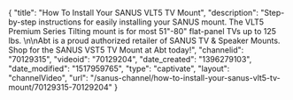 {
    "title": "How To Install Your SANUS VLT5 TV Mount",
    "description": "Step-by-step instructions for easily installing your SANUS mount. The VLT5 Premium Series Tilting mount is for most 51\"-80\" flat-panel TVs up to 125 lbs. \n\nAbt is a proud authorized retailer of SANUS TV & Speaker Mounts. Shop for the SANUS VST5 TV Mount at Abt today!",
    "channelid": "70129315",
    "videoid": "70129204",
    "date_created": "1396279103",
    "date_modified": "1517959765",
    "type": "captivate",
    "layout": "channelVideo",
    "url": "\/sanus-channel\/how-to-install-your-sanus-vlt5-tv-mount\/70129315-70129204"
}